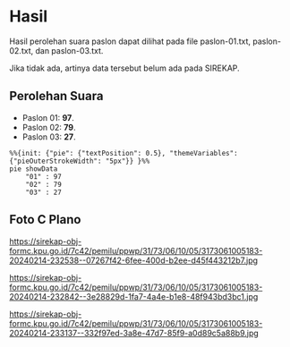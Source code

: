 # Hasil

Hasil perolehan suara paslon dapat dilihat pada file paslon-01.txt, paslon-02.txt, dan paslon-03.txt.

Jika tidak ada, artinya data tersebut belum ada pada SIREKAP.

## Perolehan Suara

 * Paslon 01: **97**.
 * Paslon 02: **79**.
 * Paslon 03: **27**.

```mermaid
%%{init: {"pie": {"textPosition": 0.5}, "themeVariables": {"pieOuterStrokeWidth": "5px"}} }%%
pie showData
    "01" : 97
    "02" : 79
    "03" : 27
```
## Foto C Plano

https://sirekap-obj-formc.kpu.go.id/7c42/pemilu/ppwp/31/73/06/10/05/3173061005183-20240214-232538--07267f42-6fee-400d-b2ee-d45f443212b7.jpg

https://sirekap-obj-formc.kpu.go.id/7c42/pemilu/ppwp/31/73/06/10/05/3173061005183-20240214-232842--3e28829d-1fa7-4a4e-b1e8-48f943bd3bc1.jpg

https://sirekap-obj-formc.kpu.go.id/7c42/pemilu/ppwp/31/73/06/10/05/3173061005183-20240214-233137--332f97ed-3a8e-47d7-85f9-a0d89c5a88b9.jpg
